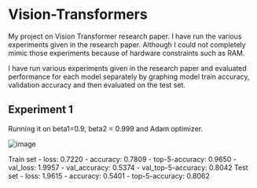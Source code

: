 # Vision-Transformers

My project on Vision Transformer research paper. I have run the various experiments given in the research paper. Although I could not completely mimic those experiments because of hardware constraints such as RAM.

I have run various experiments given in the research paper and evaluated performance for each model separately by graphing model train accuracy, validation accuracy and then evaluated on the test set.

## Experiment 1

Running it on beta1=0.9, beta2 = 0.999 and Adam optimizer.


![image](https://user-images.githubusercontent.com/92864931/217338713-aa27eb5f-bb1e-4757-85d8-b9a37d22b624.png)

Train set - loss: 0.7220 - accuracy: 0.7809 - top-5-accuracy: 0.9650 - val_loss: 1.9957 - val_accuracy: 0.5374 - val_top-5-accuracy: 0.8042
Test set - loss: 1.9615 - accuracy: 0.5401 - top-5-accuracy: 0.8062



